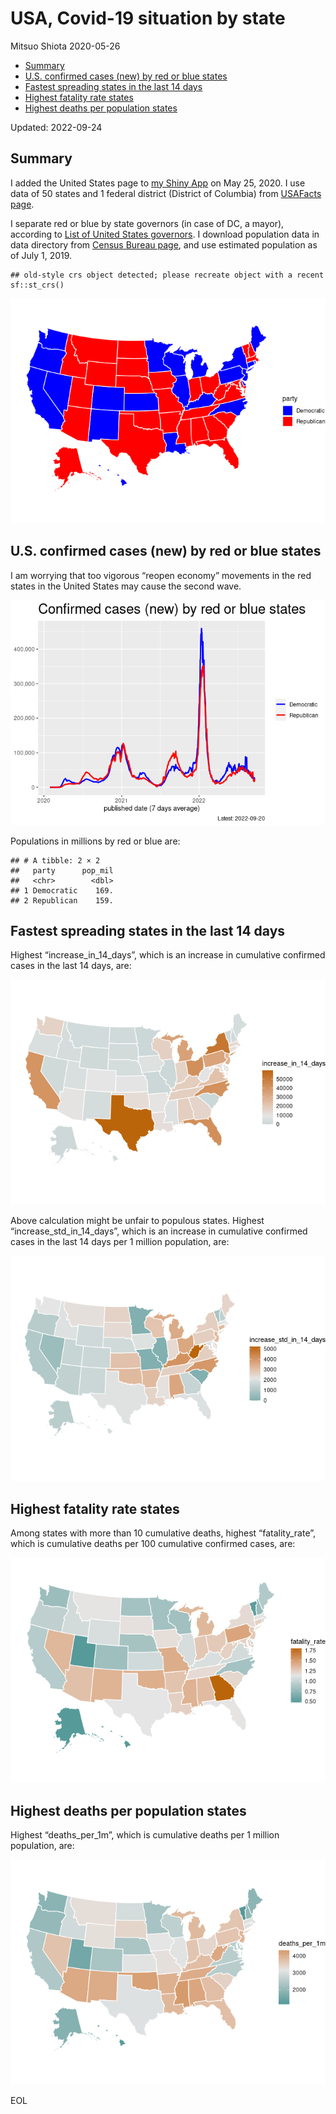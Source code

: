 USA, Covid-19 situation by state
================
Mitsuo Shiota
2020-05-26

-   <a href="#summary" id="toc-summary">Summary</a>
-   <a href="#us-confirmed-cases-new-by-red-or-blue-states"
    id="toc-us-confirmed-cases-new-by-red-or-blue-states">U.S. confirmed
    cases (new) by red or blue states</a>
-   <a href="#fastest-spreading-states-in-the-last-14-days"
    id="toc-fastest-spreading-states-in-the-last-14-days">Fastest spreading
    states in the last 14 days</a>
-   <a href="#highest-fatality-rate-states"
    id="toc-highest-fatality-rate-states">Highest fatality rate states</a>
-   <a href="#highest-deaths-per-population-states"
    id="toc-highest-deaths-per-population-states">Highest deaths per
    population states</a>

Updated: 2022-09-24

## Summary

I added the United States page to [my Shiny
App](https://mitsuoxv.shinyapps.io/covid/) on May 25, 2020. I use data
of 50 states and 1 federal district (District of Columbia) from
[USAFacts
page](https://usafacts.org/visualizations/coronavirus-covid-19-spread-map/).

I separate red or blue by state governors (in case of DC, a mayor),
according to [List of United States
governors](https://en.wikipedia.org/wiki/List_of_United_States_governors).
I download population data in data directory from [Census Bureau
page](https://www.census.gov/data/tables/time-series/demo/popest/2010s-state-total.html),
and use estimated population as of July 1, 2019.

    ## old-style crs object detected; please recreate object with a recent sf::st_crs()

![](USA_files/figure-gfm/map-1.png)<!-- -->

## U.S. confirmed cases (new) by red or blue states

I am worrying that too vigorous “reopen economy” movements in the red
states in the United States may cause the second wave.

![](USA_files/figure-gfm/chart1-1.png)<!-- -->

Populations in millions by red or blue are:

    ## # A tibble: 2 × 2
    ##   party      pop_mil
    ##   <chr>        <dbl>
    ## 1 Democratic    169.
    ## 2 Republican    159.

## Fastest spreading states in the last 14 days

Highest “increase_in_14_days”, which is an increase in cumulative
confirmed cases in the last 14 days, are:

![](USA_files/figure-gfm/spreading-1.png)<!-- -->

Above calculation might be unfair to populous states. Highest
“increase_std_in_14_days”, which is an increase in cumulative confirmed
cases in the last 14 days per 1 million population, are:

![](USA_files/figure-gfm/standardized-1.png)<!-- -->

## Highest fatality rate states

Among states with more than 10 cumulative deaths, highest
“fatality_rate”, which is cumulative deaths per 100 cumulative confirmed
cases, are:

![](USA_files/figure-gfm/fatality_rates-1.png)<!-- -->

## Highest deaths per population states

Highest “deaths_per_1m”, which is cumulative deaths per 1 million
population, are:

![](USA_files/figure-gfm/deaths_per_population-1.png)<!-- -->

EOL
